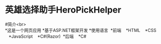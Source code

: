 英雄选择助手HeroPickHelper
====
#简介\<br>  
*这是一个网页应用
*基于ASP.NET框架开发
*使用语言
  *前端
    *HTML
    *CSS
    *JavaScript
    *C#(Razor)
  *后端
    *C#
